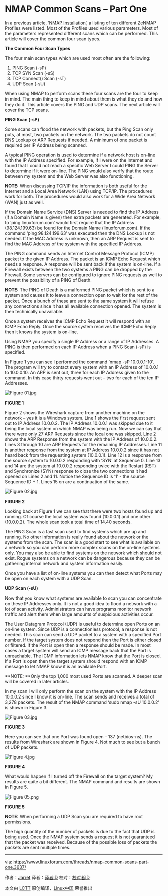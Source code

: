 NMAP Common Scans – Part One
========================

In a previous article, ‘[NMAP Installation][1]’, a listing of ten different ZeNMAP Profiles were listed. Most of the Profiles used various parameters. Most of the parameters represented different scans which can be performed. This article will cover the common four scan types.

**The Common Four Scan Types**

The four main scan types which are used most often are the following:

1.  PING Scan (-sP)
2.  TCP SYN Scan (-sS)
3.  TCP Connect() Scan (-sT)
4.  UDP Scan (-sU)

When using NMAP to perform scans these four scans are the four to keep in mind. The main thing to keep in mind about them is what they do and how they do it. This article covers the PING and UDP scans. The next article will cover the TCP scans.

**PING Scan (-sP)**

Some scans can flood the network with packets, but the Ping Scan only puts, at most, two packets on the network. The two packets do not count DNS Lookup or ARP Requests if needed. A minimum of one packet is required per IP Address being scanned.

A typical PING operation is used to determine if a network host is on-line with the IP Address specified. For example, if I were on the Internet and found that I could not reach a specific Web Server I could PING the Server to determine if it were on-line. The PING would also verify that the route between my system and the Web Server was also functioning.

**NOTE:** When discussing TCP/IP the information is both useful for the Internet and a Local Area Network (LAN) using TCP/IP. The procedures work for both. The procedures would also work for a Wide Area Network (WAN) just as well.

If the Domain Name Service (DNS) Server is needed to find the IP Address (if a Domain Name is given) then extra packets are generated. For example, to ‘ping linuxforum.com’ would first require that the IP Address (98.124.199.63) be found for the Domain Name (linuxforum.com). If the command ‘ping 98.124.199.63’ was executed then the DNS Lookup is not needed. If the MAC Address is unknown, then an ARP Request is sent to find the MAC Address of the system with the specified IP Address.

The PING command sends an Internet Control Message Protocol (ICMP) packet to the given IP Address. The packet is an ICMP Echo Request which needs a response. A response will be sent back if the system is on-line. If a Firewall exists between the two systems a PING can be dropped by the Firewall. Some servers can be configured to ignore PING requests as well to prevent the possibility of a PING of Death.

**NOTE:** The PING of Death is a malformed PING packet which is sent to a system and causes it to leave a connection open to wait for the rest of the packet. Once a bunch of these are sent to the same system it will refuse any connections since it has all available connection opened. The system is then technically unavailable.

Once a system receives the ICMP Echo Request it will respond with an ICMP Echo Reply. Once the source system receives the ICMP Echo Reply then it knows the system is on-line.

Using NMAP you specify a single IP Address or a range of IP Addresses. A PING is then performed on each IP Address when a PING Scan (-sP) is specified.

In Figure 1 you can see I performed the command ‘nmap -sP 10.0.0.1-10’. The program will try to contact every system with an IP Address of 10.0.0.1 to 10.0.0.10\. An ARP is sent out, three for each IP Address given to the command. In this case thirty requests went out – two for each of the ten IP Addresses.

 ![Figure 01.jpg](https://www.linuxforum.com/attachments/figure-01-jpg.105/) 

**FIGURE 1**

Figure 2 shows the Wireshark capture from another machine on the network – yes it is a Windows system. Line 1 shows the first request sent out to IP Address 10.0.0.2\. The IP Address 10.0.0.1 was skipped due to it being the local system on which NMAP was being run. Now we can say that there were only 27 ARP Requests since the local one was skipped. Line 2 shows the ARP Response from the system with the IP Address of 10.0.0.2\. Lines 3 through 10 are ARP Requests for the remaining IP Addresses. Line 11 is another response from the system at IP Address 10.0.0.2 since it has not heard back from the requesting system (10.0.0.1). Line 12 is a response from the source system to 10.0.0.2 responding with ‘SYN’ at Sequence 0\. Line 13 and 14 are the system at 10.0.0.2 responding twice with the Restart (RST) and Synchronize (SYN) response to close the two connections it had opened on Lines 2 and 11\. Notice the Sequence ID is ‘1’ - the source Sequence ID + 1\. Lines 15 on are a continuation of the same.

 ![Figure 02.jpg](https://www.linuxforum.com/attachments/figure-02-jpg.106/) 

**FIGURE 2**

Looking back at Figure 1 we can see that there were two hosts found up and running. Of course the local system was found (10.0.0.1) and one other (10.0.0.2). The whole scan took a total time of 14.40 seconds.

The PING Scan is a fast scan used to find systems which are up and running. No other information is really found about the network or the systems from the scan. The scan is a good start to see what is available on a network so you can perform more complex scans on the on-line systems only. You may also be able to find systems on the network which should not exist. Rogue systems on a network can be dangerous because they can be gathering internal network and system information easily.

Once you have a list of on-line systems you can then detect what Ports may be open on each system with a UDP Scan.

**UDP Scan (-sU)**

Now that you know what systems are available to scan you can concentrate on these IP Addresses only. It is not a good idea to flood a network with a lot of scan activity. Administrators can have programs monitor network traffic and alert them when large amounts of suspicious activities occur.

The User Datagram Protocol (UDP) is useful to determine open Ports on an on-line system. Since UDP is a connectionless protocol, a response is not needed. This scan can send a UDP packet to a system with a specified Port number. If the target system does not respond then the Port is either closed or filtered. If the Port is open then a response should be made. In most cases a target system will send an ICMP message back that the Port is unreachable. The ICMP information lets NMAP know that the Port is closed. If a Port is open then the target system should respond with an ICMP message to let NMAP know it is an available Port.

**NOTE: **Only the top 1,000 most used Ports are scanned. A deeper scan will be covered in later articles.

In my scan I will only perform the scan on the system with the IP Address 10.0.0.2 since I know it is on-line. The scan sends and receives a total of 3,278 packets. The result of the NMAP command ‘sudo nmap -sU 10.0.0.2’ is shown in Figure 3.

 ![Figure 03.jpg](https://www.linuxforum.com/attachments/figure-03-jpg.107/) 

**FIGURE 3**

Here you can see that one Port was found open – 137 (netbios-ns). The results from Wireshark are shown in Figure 4\. Not much to see but a bunch of UDP packets.

 ![Figure 4.jpg](https://www.linuxforum.com/attachments/figure-4-jpg.108/) 

**FIGURE 4**

What would happen if I turned off the Firewall on the target system? My results are quite a bit different. The NMAP command and results are shown in Figure 5.

 ![Figure 05.png](https://www.linuxforum.com/attachments/figure-05-png.109/) 

**FIGURE 5**

**NOTE:** When performing a UDP Scan you are required to have root permissions.

The high quantity of the number of packets is due to the fact that UDP is being used. Once the NMAP system sends a request it is not guaranteed that the packet was received. Because of the possible loss of packets the packets are sent multiple times.

--------------------------------------------------------------------------------

via: https://www.linuxforum.com/threads/nmap-common-scans-part-one.3637/

作者：[Jarret][a]
译者：[译者ID](https://github.com/译者ID)
校对：[校对者ID](https://github.com/校对者ID)

本文由 [LCTT](https://github.com/LCTT/TranslateProject) 原创编译，[Linux中国](https://linux.cn/) 荣誉推出

[a]:https://www.linuxforum.com/members/jarret.268/
[1]:https://www.linuxforum.com/threads/nmap-installation.3431/
